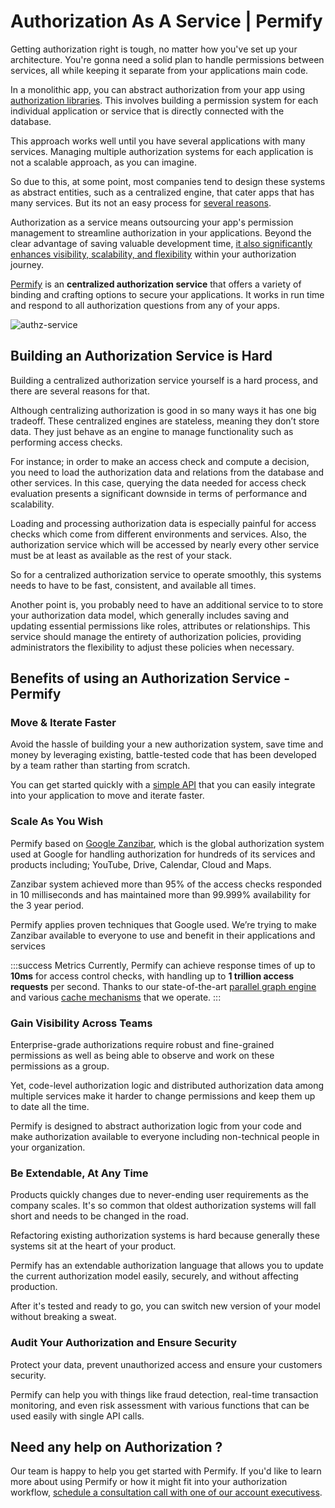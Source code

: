 
# Authorization As A Service | Permify

Getting authorization right is tough, no matter how you've set up your architecture. You're gonna need a solid plan to handle permissions between services, all while keeping it separate from your applications main code. 

In a monolithic app, you can abstract authorization from your app using [authorization libraries](https://permify.co/post/open-source-authorization-libraries/). This involves building a permission system for each individual application or service that is directly connected with the database.

This approach works well until you have several applications with many services. Managing multiple authorization systems for each application is not a scalable approach, as you can imagine.

So due to this, at some point, most companies tend to design these systems as abstract entities, such as a centralized engine, that cater apps that has many services. But its not an easy process for [several reasons](#building-an-authorization-service-is-hard).

Authorization as a service means outsourcing your app's permission management to streamline authorization in your applications. Beyond the clear advantage of saving valuable development time, [it also significantly enhances visibility, scalability, and flexibility](#benefits-of-using-an-authorization-service) within your authorization journey.

[Permify] is an **centralized authorization service** that offers a variety of binding and crafting options to secure your applications. It works in run time and respond to all authorization questions from any of your apps.

![authz-service](https://user-images.githubusercontent.com/34595361/196884110-147862c9-3657-4f07-831c-3e0d0e39eccf.png)

[Permify]: https://github.com/Permify/permify

## Building an Authorization Service is Hard

Building a centralized authorization service yourself is a hard process, and there are several reasons for that.

Although centralizing authorization is good in so many ways it has one big tradeoff. These centralized engines are stateless, meaning they don’t store data. They just behave as an engine to manage functionality such as performing access checks.

For instance; in order to make an access check and compute a decision, you need to load the authorization data and relations from the database and other services. In this case, querying the data needed for access check evaluation presents a significant downside in terms of performance and scalability.

Loading and processing authorization data is especially painful for access checks which come from different environments and services. Also, the authorization service which will be accessed by nearly every other service must be at least as available as the rest of your stack.

So for a centralized authorization service to operate smoothly, this systems needs to have to be fast, consistent, and available all times. 

Another point is, you probably need to have an additional service to to store your authorization data model, which generally includes saving and updating essential permissions like roles, attributes or relationships. This service should manage the entirety of authorization policies, providing administrators the flexibility to adjust these policies when necessary.

## Benefits of using an Authorization Service - Permify

### Move & Iterate Faster 
Avoid the hassle of building your a new authorization system, save time and money by leveraging existing, battle-tested code that has been developed by a team rather than starting from scratch. 

You can get started quickly with a [simple API](../api-overview.md) that you can easily integrate into your application to move and iterate faster.

### Scale As You Wish
Permify based on [Google Zanzibar], which is the global authorization system used at Google for handling authorization for hundreds of its services and products including; YouTube, Drive, Calendar, Cloud and Maps. 



Zanzibar system achieved more than 95% of the access checks responded in 10 milliseconds and has maintained more than 99.999% availability for the 3 year period. 

Permify applies proven techniques that Google used. We’re trying to make Zanzibar available to everyone to use and benefit in their applications and services

:::success Metrics
Currently, Permify can achieve response times of up to **10ms** for access control checks, with handling up to **1 trillion access requests** per second. Thanks to our state-of-the-art [parallel graph engine](https://docs.permify.co/docs/api-overview/permission/check-api/#how-access-decisions-evaluated) and various [cache mechanisms](https://docs.permify.co/docs/reference/cache/) that we operate.
:::

[Google Zanzibar]: https://permify.co/post/google-zanzibar-in-a-nutshell

### Gain Visibility Across Teams
Enterprise-grade authorizations require robust and fine-grained permissions as well as being able to observe and work on these permissions as a group. 

Yet, code-level authorization logic and distributed authorization data among multiple services make it harder to change permissions and keep them up to date all the time. 

Permify is designed to abstract authorization logic from your code and make authorization available to everyone including non-technical people in your organization. 

### Be Extendable, At Any Time
Products quickly changes due to never-ending user requirements as the company scales. It's so common that oldest authorization systems will fall short and needs to be changed in the road. 

Refactoring existing authorization systems is hard because generally these systems sit at the heart of your product. 

Permify has an extendable authorization language that allows you to update the current authorization model easily, securely, and without affecting production. 

After it's tested and ready to go, you can switch new version of your model without breaking a sweat.

### Audit Your Authorization and Ensure Security
Protect your data, prevent unauthorized access and ensure your customers security. 

Permify can help you with things like fraud detection, real-time transaction monitoring, and even risk assessment with various functions that can be used easily with single API calls.

## Need any help on Authorization ?

Our team is happy to help you get started with Permify. If you'd like to learn more about using Permify or how it might fit into your authorization workflow, [schedule a consultation call with one of our account executivess](https://calendly.com/d/cj79-kyf-b4z).

